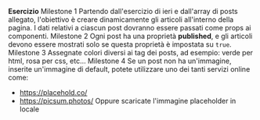 **Esercizio**
Milestone 1
Partendo dall'esercizio di ieri e dall'array di posts allegato, l'obiettivo è creare dinamicamente gli articoli all'interno della pagina.
I dati relativi a ciascun post dovranno essere passati come props ai componenti.
Milestone 2
Ogni post ha una proprietà **published**, e gli articoli devono essere mostrati solo se questa proprietà è impostata su `true`.
Milestone 3
Assegnate colori diversi ai tag dei posts, ad esempio: verde per html, rosa per css, etc…
Milestone 4
Se un post non ha un'immagine, inserite un'immagine di default, potete utilizzare uno dei tanti servizi online come:
- https://placehold.co/
- https://picsum.photos/
Oppure scaricate l'immagine placeholder in locale